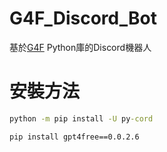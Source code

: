 # G4F_Discord_Bot
基於<a href="https://pypi.org/project/gpt4free/0.0.2.6/">G4F</a> Python庫的Discord機器人

# 安裝方法
```cmd
python -m pip install -U py-cord

pip install gpt4free==0.0.2.6

```
